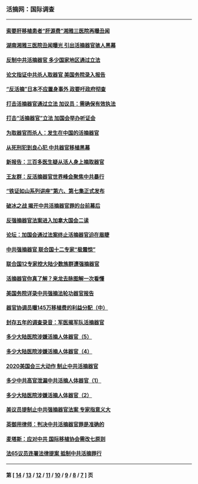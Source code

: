 ### 活摘网：国际调查
---
#### [索要肝移植患者“肝源费”湘雅三医院再曝丑闻](../../pages/nf5947/n14055320.md?09100430) 
#### [湖南湘雅三医院丑闻曝光 引出活摘器官骇人黑幕](../../pages/nf5947/n14051847.md?09100430) 
#### [反制中共活摘器官 多少国家地区通过立法](../../pages/nf5947/n14009863.md?09100430) 
#### [论文指证中共杀人取器官 美国务院录入报告](../../pages/nf5947/n13999890.md?09100430) 
#### [“反活摘”日本不应置身事外 政要吁政府彻查](../../pages/nf5947/n13971188.md?09100430) 
#### [打击活摘器官通过立法 加议员：需确保有效执法](../../pages/nf5947/n13886356.md?09100430) 
#### [打击“活摘器官”立法 加国会举办听证会](../../pages/nf5947/n13869362.md?09100430) 
#### [为取器官而杀人：发生在中国的活摘器官](../../pages/nf5947/n13794731.md?09100430) 
#### [从死刑犯到良心犯 中共器官移植黑幕](../../pages/nf5947/n13764669.md?09100430) 
#### [新报告：三百多医生疑从活人身上摘取器官](../../pages/nf5947/n13703044.md?09100430) 
#### [王友群：反活摘器官世界峰会聚焦中共暴行](../../pages/nf5947/n13250738.md?09100430) 
#### [“铁证如山系列讲座”第六、第七集正式发布](../../pages/nf5947/n13106287.md?09100430) 
#### [破冰之战 揭开中共活摘器官罪的台前幕后](../../pages/nf5947/n13082457.md?09100430) 
#### [反强摘器官法案进入加拿大国会二读](../../pages/nf5947/n13033450.md?09100430) 
#### [论坛：加国会通过法案终止活摘器官迫在眉睫](../../pages/nf5947/n13029839.md?09100430) 
#### [中共强摘器官 联合国十二专家“极震惊”](../../pages/nf5947/n13024313.md?09100430) 
#### [联合国12专家控大陆少数族群遭强摘器官](../../pages/nf5947/n13023877.md?09100430) 
#### [活摘器官你真了解？来龙去脉图解一次看懂](../../pages/nf5947/n13013820.md?09100430) 
#### [美国务院详录中共强摘法轮功器官报告](../../pages/nf5947/n12944519.md?09100430) 
#### [器官协调员曝145万移植费的利益分配（中）](../../pages/nf5947/n12894547.md?09100430) 
#### [封存五年的调查录音：军医揭军队活摘器官](../../pages/nf5947/n12798692.md?09100430) 
#### [多少大陆医院涉嫌活摘人体器官（5）](../../pages/nf5947/n12768383.md?09100430) 
#### [多少大陆医院涉嫌活摘人体器官（4）](../../pages/nf5947/n12664434.md?09100430) 
#### [2020美国会三大动作 制止中共活摘器官](../../pages/nf5947/n12682004.md?09100430) 
#### [多少中共高官泄漏中共活摘人体器官（1）](../../pages/nf5947/n12671234.md?09100430) 
#### [多少大陆医院涉嫌活摘人体器官（2）](../../pages/nf5947/n12655589.md?09100430) 
#### [美议员提制止中共强摘器官法案 专家指意义大](../../pages/nf5947/n12630561.md?09100430) 
#### [英御用律师：判决中共活摘器官罪是准确的](../../pages/nf5947/n12580740.md?09100430) 
#### [麦塔斯：应对中共 国际移植协会需改七原则](../../pages/nf5947/n12514711.md?09100430) 
#### [法65议员连署法律提案 抵制中共活摘罪行](../../pages/nf5947/n12437047.md?09100430) 

---
#### 第 [ [14](./14.md?09100430) / [13](./13.md?09100430) / [12](./12.md?09100430) / [11](./11.md?09100430) / [10](./10.md?09100430) / [9](./9.md?09100430) / [8](./8.md?09100430) / [7](./7.md?09100430) ] 页
